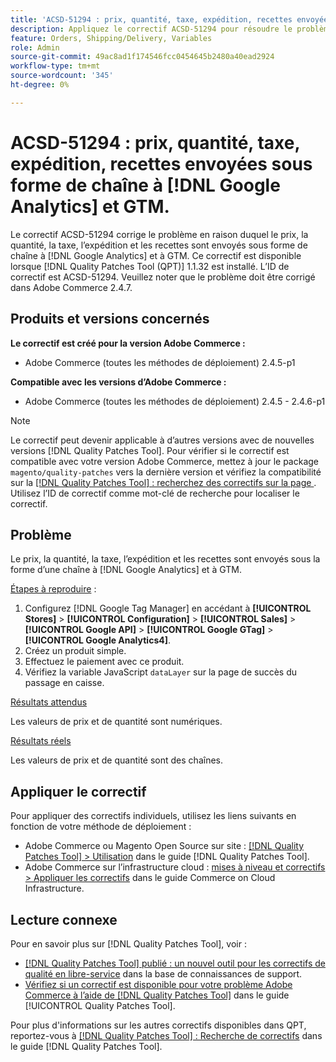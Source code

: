 ```yaml
---
title: 'ACSD-51294 : prix, quantité, taxe, expédition, recettes envoyées sous forme de chaîne à  [!DNL Google Analytics] et GTM'
description: Appliquez le correctif ACSD-51294 pour résoudre le problème Adobe Commerce en raison duquel le prix, la quantité, la taxe, l’expédition et les recettes sont envoyés sous forme de chaîne à  [!DNL Google Analytics] et à GTM.
feature: Orders, Shipping/Delivery, Variables
role: Admin
source-git-commit: 49ac8ad1f174546fcc0454645b2480a40ead2924
workflow-type: tm+mt
source-wordcount: '345'
ht-degree: 0%

---
```


# ACSD-51294 : prix, quantité, taxe, expédition, recettes envoyées sous forme de chaîne à [!DNL Google Analytics] et GTM.

Le correctif ACSD-51294 corrige le problème en raison duquel le prix, la quantité, la taxe, l’expédition et les recettes sont envoyés sous forme de chaîne à [!DNL Google Analytics] et à GTM. Ce correctif est disponible lorsque [!DNL Quality Patches Tool (QPT)] 1.1.32 est installé. L’ID de correctif est ACSD-51294. Veuillez noter que le problème doit être corrigé dans Adobe Commerce 2.4.7.

## Produits et versions concernés

**Le correctif est créé pour la version Adobe Commerce :**

* Adobe Commerce (toutes les méthodes de déploiement) 2.4.5-p1

**Compatible avec les versions d’Adobe Commerce :**

* Adobe Commerce (toutes les méthodes de déploiement) 2.4.5 - 2.4.6-p1

>[!NOTE]
>
>Le correctif peut devenir applicable à d’autres versions avec de nouvelles versions [!DNL Quality Patches Tool]. Pour vérifier si le correctif est compatible avec votre version Adobe Commerce, mettez à jour le package `magento/quality-patches` vers la dernière version et vérifiez la compatibilité sur la [[!DNL Quality Patches Tool] : recherchez des correctifs sur la page ](<https://experienceleague.adobe.com/tools/commerce-quality-patches/index.html>). Utilisez l’ID de correctif comme mot-clé de recherche pour localiser le correctif.

## Problème

Le prix, la quantité, la taxe, l’expédition et les recettes sont envoyés sous la forme d’une chaîne à [!DNL Google Analytics] et à GTM.

<u>Étapes à reproduire</u> :

1. Configurez [!DNL Google Tag Manager] en accédant à **[!UICONTROL Stores]** > **[!UICONTROL Configuration]** > **[!UICONTROL Sales]** > **[!UICONTROL Google API]** > **[!UICONTROL Google GTag]** > **[!UICONTROL Google Analytics4]**.
2. Créez un produit simple.
3. Effectuez le paiement avec ce produit.
4. Vérifiez la variable JavaScript `dataLayer` sur la page de succès du passage en caisse.

<u>Résultats attendus</u>

Les valeurs de prix et de quantité sont numériques.

<u>Résultats réels</u>

Les valeurs de prix et de quantité sont des chaînes.

## Appliquer le correctif

Pour appliquer des correctifs individuels, utilisez les liens suivants en fonction de votre méthode de déploiement :

* Adobe Commerce ou Magento Open Source sur site : [[!DNL Quality Patches Tool] > Utilisation](<https://experienceleague.adobe.com/docs/commerce-operations/tools/quality-patches-tool/usage.html>) dans le guide [!DNL Quality Patches Tool].
* Adobe Commerce sur l’infrastructure cloud : [mises à niveau et correctifs > Appliquer les correctifs](https://experienceleague.adobe.com/docs/commerce-cloud-service/user-guide/develop/upgrade/apply-patches.html) dans le guide Commerce on Cloud Infrastructure.

## Lecture connexe

Pour en savoir plus sur [!DNL Quality Patches Tool], voir :

* [[!DNL Quality Patches Tool] publié : un nouvel outil pour les correctifs de qualité en libre-service](https://experienceleague.adobe.com/en/docs/commerce-knowledge-base/kb/announcements/commerce-announcements/magento-quality-patches-released-new-tool-to-self-serve-quality-patches) dans la base de connaissances de support.
* [Vérifiez si un correctif est disponible pour votre problème Adobe Commerce à l’aide de  [!DNL Quality Patches Tool]](/help/tools/quality-patches-tool/patches-available-in-qpt/check-patch-for-magento-issue-with-magento-quality-patches.md) dans le guide [!UICONTROL Quality Patches Tool].


Pour plus d&#39;informations sur les autres correctifs disponibles dans QPT, reportez-vous à [[!DNL Quality Patches Tool] : Recherche de correctifs](<https://experienceleague.adobe.com/tools/commerce-quality-patches/index.html>) dans le guide [!DNL Quality Patches Tool].
